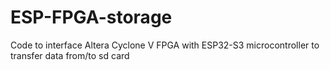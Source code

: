 # ESP-FPGA-storage
Code to interface Altera Cyclone V FPGA with ESP32-S3 microcontroller to transfer data from/to sd card
